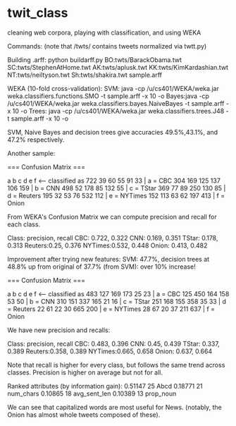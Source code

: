 # twit_class
cleaning web corpora, playing with classification, and using WEKA


Commands:
(note that /twts/ contains tweets normalized via twtt.py)
 
Building .arff:
python buildarff.py BO:twts/BarackObama.twt SC:twts/StephenAtHome.twt AK:twts/aplusk.twt KK:twts/KimKardashian.twt NT:twts/neiltyson.twt Sh:twts/shakira.twt sample.arff

WEKA (10-fold cross-validation):
SVM: java -cp /u/cs401/WEKA/weka.jar weka.classifiers.functions.SMO -t sample.arff -x 10 -o
Bayes:java -cp /u/cs401/WEKA/weka.jar weka.classifiers.bayes.NaiveBayes -t sample.arff -x 10 -o
Trees: java -cp /u/cs401/WEKA/weka.jar weka.classifiers.trees.J48 -t sample.arff -x 10 -o

SVM, Naive Bayes and decision trees give accuracies 49.5%,43.1%, and 47.2% respectively.

Another sample:

=== Confusion Matrix ===

   a   b   c   d   e   f   <-- classified as
   722  39  60  55  91  33 |   a = CBC
   304 169 125 137 106 159 |   b = CNN
   498  52 178  85 132  55 |   c = TStar
   369  77  89 250 130  85 |   d = Reuters
   195  32  53  76 532 112 |   e = NYTimes
   152 113  63  62 197 413 |   f = Onion

From WEKA's Confusion Matrix we can compute precision and recall for each class.

Class: precision, recall
CBC: 	0.722, 	0.322
CNN: 	0.169, 	0.351
TStar: 	0.178, 	0.313
Reuters:0.25, 	0.376
NYTimes:0.532, 	0.448
Onion:	0.413,	0.482

Improvement after trying new features:
SVM: 47.7%, decision trees at 48.8% up from original of 37.7% (from SVM): over 10% increase!

=== Confusion Matrix ===

   a   b   c   d   e   f   <-- classified as
   483 127 169 173  25  23 |   a = CBC
   125 450 164 158  53  50 |   b = CNN
   310 151 337 165  21  16 |   c = TStar
   251 168 155 358  35  33 |   d = Reuters
   22  61  22  30 665 200 |   e = NYTimes
   28  67  20  37 211 637 |   f = Onion

We have new precision and recalls:

Class: precision, recall
CBC: 	0.483, 	0.396
CNN: 	0.45, 	0.439
TStar: 	0.337, 	0.389
Reuters:0.358, 	0.389
NYTimes:0.665, 	0.658
Onion:	0.637,	0.664

Note that recall is higher for every class, but follows the same trend across classes. Precision is higher on average but not for all.


Ranked attributes (by information gain):
 0.51147   25 Abcd
 0.18771   21 num_chars
 0.10865   18 avg_sent_len
 0.10389   13 prop_noun
 
We can see that capitalized words are most useful for News. (notably, the Onion has almost whole tweets composed of these).
